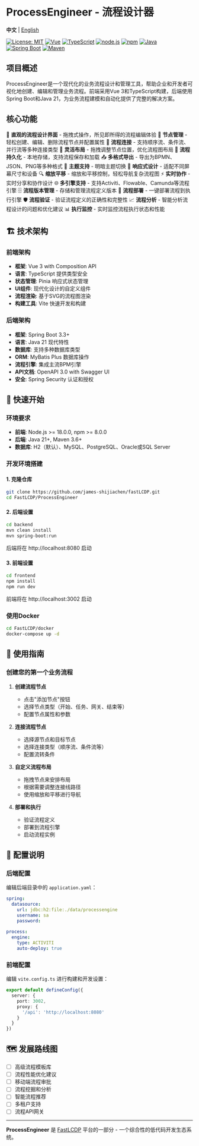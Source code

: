 # ProcessEngineer - 流程设计器

**中文** | [English](README.md)

[![License: MIT](https://img.shields.io/badge/License-MIT-yellow.svg)](https://github.com/james-shijiachen/fastLCDP/blob/main/LICENSE)
[![Vue](https://img.shields.io/badge/Vue-3.0+-green.svg)](https://vuejs.org/)
[![TypeScript](https://img.shields.io/badge/TypeScript-5.0+-blue.svg)](https://www.typescriptlang.org/)
[![node.js](https://img.shields.io/badge/node.js-18.0+-green.svg)](https://nodejs.org/)
[![npm](https://img.shields.io/badge/npm-8.0+-orange.svg)](https://www.npmjs.com/)
[![Java](https://img.shields.io/badge/Java-21+-orange.svg)](https://www.oracle.com/java/)
[![Spring Boot](https://img.shields.io/badge/Spring%20Boot-3.3+-green.svg)](https://spring.io/projects/spring-boot)
[![Maven](https://img.shields.io/badge/Maven-3.6+-orange.svg)](https://maven.apache.org/)

## 项目概述

ProcessEngineer是一个现代化的业务流程设计和管理工具，帮助企业和开发者可视化地创建、编辑和管理业务流程。前端采用Vue 3和TypeScript构建，后端使用Spring Boot和Java 21，为业务流程建模和自动化提供了完整的解决方案。

## 核心功能

🎨 **直观的流程设计界面** - 拖拽式操作，所见即所得的流程编辑体验
🔧 **节点管理** - 轻松创建、编辑、删除流程节点并配置属性
🔗 **流程连接** - 支持顺序流、条件流、并行流等多种连接类型
📏 **灵活布局** - 拖拽调整节点位置，优化流程图布局
💾 **流程持久化** - 本地存储，支持流程保存和加载
📤 **多格式导出** - 导出为BPMN、JSON、PNG等多种格式
🌙 **主题支持** - 明暗主题切换
📱 **响应式设计** - 适配不同屏幕尺寸和设备
🔍 **缩放平移** - 缩放和平移控制，轻松导航复杂流程图
⚡ **实时协作** - 实时分享和协作设计
🌐 **多引擎支持** - 支持Activiti、Flowable、Camunda等流程引擎
🗄️ **流程版本管理** - 存储和管理流程定义版本
🔄 **流程部署** - 一键部署流程到执行引擎
🛡️ **流程验证** - 验证流程定义的正确性和完整性
📈 **流程分析** - 智能分析流程设计的问题和优化建议
📊 **执行监控** - 实时监控流程执行状态和性能

## 🏗️ 技术架构

### 前端架构
- **框架**: Vue 3 with Composition API
- **语言**: TypeScript 提供类型安全
- **状态管理**: Pinia 响应式状态管理
- **UI组件**: 现代化设计的自定义组件
- **流程渲染**: 基于SVG的流程图渲染
- **构建工具**: Vite 快速开发和构建

### 后端架构
- **框架**: Spring Boot 3.3+
- **语言**: Java 21 现代特性
- **数据库**: 支持多种数据库类型
- **ORM**: MyBatis Plus 数据库操作
- **流程引擎**: 集成主流BPM引擎
- **API文档**: OpenAPI 3.0 with Swagger UI
- **安全**: Spring Security 认证和授权

## 🚀 快速开始

### 环境要求
- **前端**: Node.js >= 18.0.0, npm >= 8.0.0
- **后端**: Java 21+, Maven 3.6+
- **数据库**: H2（默认）、MySQL、PostgreSQL、Oracle或SQL Server

### 开发环境搭建

#### 1. 克隆仓库
```bash
git clone https://github.com/james-shijiachen/fastLCDP.git
cd FastLCDP/ProcessEngineer
```

#### 2. 后端设置
```bash
cd backend
mvn clean install
mvn spring-boot:run
```
后端将在 http://localhost:8080 启动

#### 3. 前端设置
```bash
cd frontend
npm install
npm run dev
```
前端将在 http://localhost:3002 启动

### 使用Docker

```bash
cd FastLCDP/docker
docker-compose up -d
```

## 📖 使用指南

### 创建您的第一个业务流程

1. **创建流程节点**
   - 点击"添加节点"按钮
   - 选择节点类型（开始、任务、网关、结束等）
   - 配置节点属性和参数

2. **连接流程节点**
   - 选择源节点和目标节点
   - 选择连接类型（顺序流、条件流等）
   - 配置流转条件

3. **自定义流程布局**
   - 拖拽节点来安排布局
   - 根据需要调整连接线路径
   - 使用缩放和平移进行导航

4. **部署和执行**
   - 验证流程定义
   - 部署到流程引擎
   - 启动流程实例

## 🔧 配置说明

### 后端配置
编辑后端目录中的 `application.yaml`：

```yaml
spring:
  datasource:
    url: jdbc:h2:file:./data/processengine
    username: sa
    password: 
  
process:
  engine:
    type: ACTIVITI
    auto-deploy: true
```

### 前端配置
编辑 `vite.config.ts` 进行构建和开发设置：

```typescript
export default defineConfig({
  server: {
    port: 3002,
    proxy: {
      '/api': 'http://localhost:8080'
    }
  }
})
```

## 🗺️ 发展路线图

- [ ] 高级流程模板库
- [ ] 流程性能优化建议
- [ ] 移动端流程审批
- [ ] 流程挖掘和分析
- [ ] 智能流程推荐
- [ ] 多租户支持
- [ ] 流程API网关

---

**ProcessEngineer** 是 [FastLCDP](../README.md) 平台的一部分 - 一个综合性的低代码开发生态系统。